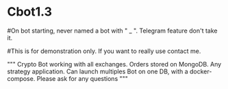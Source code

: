 # Cbot1.3
#On bot starting, never named a bot with " _ ". Telegram feature don't take it.

#This is for demonstration only. If you want to really use contact me.

"""
Crypto Bot working with all exchanges.
Orders stored on MongoDB.
Any strategy application.
Can launch multiples Bot on one DB, with a docker-compose.
Please ask for any questions
"""
